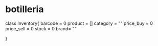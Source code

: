# botilleria

class Inventory{
    barcode = 0
    product = []
    category = ""
    price_buy = 0
    price_sell = 0
    stock = 0
    brand= ""


}
